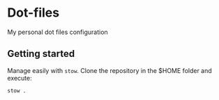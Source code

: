 # Dot-files
My personal dot files configuration
## Getting started
Manage easily with `stow`. Clone the repository in the $HOME folder and execute:
```sh
stow .
```
